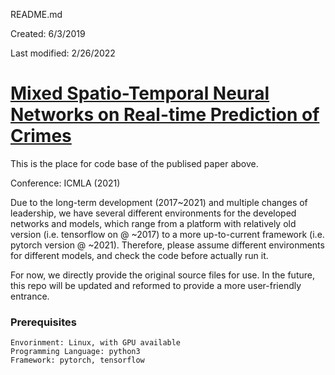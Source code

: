 README.md

Created: 6/3/2019

Last modified: 2/26/2022

# [Mixed Spatio-Temporal Neural Networks on Real-time Prediction of Crimes](https://ieeexplore.ieee.org/document/9679984)

This is the place for code base of the publised paper above.

Conference: ICMLA (2021)

Due to the long-term development (2017~2021) and multiple changes of leadership, we have several different environments for the developed networks and models, which range from a platform with relatively old version (i.e. tensorflow on @ ~2017) to a more up-to-current framework (i.e. pytorch version @ ~2021). Therefore, please assume different environments for different models, and check the code before actually run it.

For now, we directly provide the original source files for use. In the future, this repo will be updated and reformed to provide a more user-friendly entrance.

### Prerequisites

```
Envorinment: Linux, with GPU available
Programming Language: python3
Framework: pytorch, tensorflow
```

